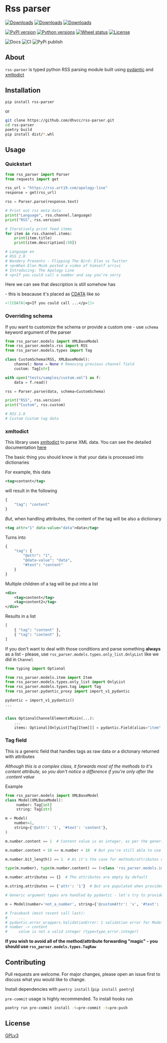 # Rss parser

[![Downloads](https://pepy.tech/badge/rss-parser)](https://pepy.tech/project/rss-parser)
[![Downloads](https://pepy.tech/badge/rss-parser/month)](https://pepy.tech/project/rss-parser)
[![Downloads](https://pepy.tech/badge/rss-parser/week)](https://pepy.tech/project/rss-parser)

[![PyPI version](https://img.shields.io/pypi/v/rss-parser)](https://pypi.org/project/rss-parser)
[![Python versions](https://img.shields.io/pypi/pyversions/rss-parser)](https://pypi.org/project/rss-parser)
[![Wheel status](https://img.shields.io/pypi/wheel/rss-parser)](https://pypi.org/project/rss-parser)
[![License](https://img.shields.io/pypi/l/rss-parser?color=success)](https://github.com/dhvcc/rss-parser/blob/master/LICENSE)

![Docs](https://github.com/dhvcc/rss-parser/actions/workflows/pages/pages-build-deployment/badge.svg)
![CI](https://github.com/dhvcc/rss-parser/actions/workflows/ci.yml/badge.svg?branch=master)
![PyPi publish](https://github.com/dhvcc/rss-parser/actions/workflows/publish_to_pypi.yml/badge.svg)

## About

`rss-parser` is typed python RSS parsing module built using [pydantic](https://github.com/pydantic/pydantic) and [xmltodict](https://github.com/martinblech/xmltodict)

## Installation

```bash
pip install rss-parser
```

or

```bash
git clone https://github.com/dhvcc/rss-parser.git
cd rss-parser
poetry build
pip install dist/*.whl
```

## Usage

### Quickstart

```python
from rss_parser import Parser
from requests import get

rss_url = "https://rss.art19.com/apology-line"
response = get(rss_url)

rss = Parser.parse(response.text)

# Print out rss meta data
print("Language", rss.channel.language)
print("RSS", rss.version)

# Iteratively print feed items
for item in rss.channel.items:
    print(item.title)
    print(item.description[:50])

# Language en
# RSS 2.0
# Wondery Presents - Flipping The Bird: Elon vs Twitter
# <p>When Elon Musk posted a video of himself arrivi
# Introducing: The Apology Line
# <p>If you could call a number and say you’re sorry
```

Here we can see that description is still somehow has <p> - this is beacause it's placed as [CDATA](https://www.w3resource.com/xml/CDATA-sections.php) like so

```xml
<![CDATA[<p>If you could call ...</p>]]>
```

### Overriding schema

If you want to customize the schema or provide a custom one - use `schema` keyword argument of the parser

```python
from rss_parser.models import XMLBaseModel
from rss_parser.models.rss import RSS
from rss_parser.models.types import Tag

class CustomSchema(RSS, XMLBaseModel):
    channel: None = None # Removing previous channel field
    custom: Tag[str]

with open("tests/samples/custom.xml") as f:
    data = f.read()

rss = Parser.parse(data, schema=CustomSchema)

print("RSS", rss.version)
print("Custom", rss.custom)

# RSS 2.0
# Custom Custom tag data
```

### xmltodict

This library uses [xmltodict](https://github.com/martinblech/xmltodict) to parse XML data. You can see the detailed documentation [here](https://github.com/martinblech/xmltodict#xmltodict)

The basic thing you should know is that your data is processed into dictionaries

For example, this data

```xml
<tag>content</tag>
```

will result in the following

```python
{
    "tag": "content"
}
```

*But*, when handling attributes, the content of the tag will be also a dictionary

```xml
<tag attr="1" data-value="data">data</tag>
```

Turns into

```python
{
    "tag": {
        "@attr": "1",
        "@data-value": "data",
        "#text": "content"
    }
}
```

Multiple children of a tag will be put into a list

```xml
<div>
    <tag>content</tag>
    <tag>content2</tag>
</div>
```

Results in a list

```python
[
    { "tag": "content" },
    { "tag": "content" },
]
```

If you don't want to deal with those conditions and parse something **always** as a list - 
please, use `rss_parser.models.types.only_list.OnlyList` like we did in `Channel`
```python
from typing import Optional

from rss_parser.models.item import Item
from rss_parser.models.types.only_list import OnlyList
from rss_parser.models.types.tag import Tag
from rss_parser.pydantic_proxy import import_v1_pydantic

pydantic = import_v1_pydantic()
...


class OptionalChannelElementsMixin(...):
    ...
    items: Optional[OnlyList[Tag[Item]]] = pydantic.Field(alias="item", default=[])
```

### Tag field

This is a generic field that handles tags as raw data or a dictonary returned with attributes

*Although this is a complex class, it forwards most of the methods to it's content attribute, so you don't notice a difference if you're only after the .content value*

Example

```python
from rss_parser.models import XMLBaseModel
class Model(XMLBaseModel):
     number: Tag[int]
     string: Tag[str]

m = Model(
    number=1,
    string={'@attr': '1', '#text': 'content'},
)

m.number.content == 1  # Content value is an integer, as per the generic type

m.number.content + 10 == m.number + 10  # But you're still able to use the Tag itself in common operators

m.number.bit_length() == 1  # As it's the case for methods/attributes not found in the Tag itself

type(m.number), type(m.number.content) == (<class 'rss_parser.models.image.Tag[int]'>, <class 'int'>)  # types are NOT the same, however, the interfaces are very similar most of the time

m.number.attributes == {}  # The attributes are empty by default

m.string.attributes == {'attr': '1'}  # But are populated when provided. Note that the @ symbol is trimmed from the beggining, however, camelCase is not converted

# Generic argument types are handled by pydantic - let's try to provide a string for a Tag[int] number

m = Model(number='not_a_number', string={'@customAttr': 'v', '#text': 'str tag value'})  # This will lead in the following traceback

# Traceback (most recent call last):
#     ...
# pydantic.error_wrappers.ValidationError: 1 validation error for Model
# number -> content
#     value is not a valid integer (type=type_error.integer)
```

**If you wish to avoid all of the method/attribute forwarding "magic" - you should use `rss_parser.models.types.TagRaw`**

## Contributing

Pull requests are welcome. For major changes, please open an issue first
to discuss what you would like to change.

Install dependencies with `poetry install` (`pip install poetry`)

`pre-commit` usage is highly recommended. To install hooks run

```bash
poetry run pre-commit install -t=pre-commit -t=pre-push
```

## License

[GPLv3](https://github.com/dhvcc/rss-parser/blob/master/LICENSE)

